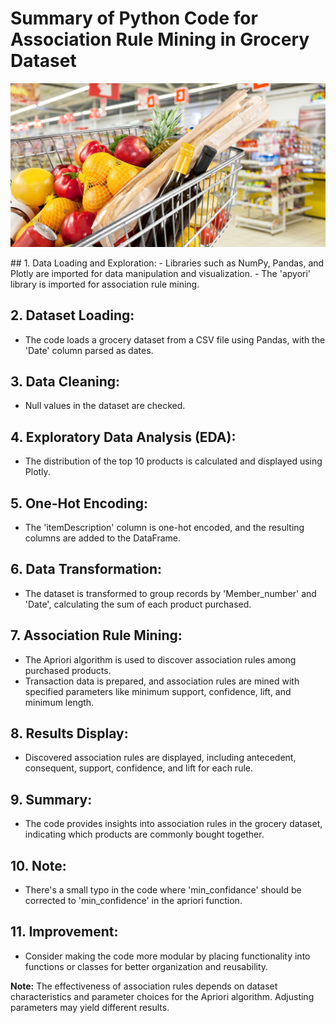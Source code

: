 # Summary of Python Code for Association Rule Mining in Grocery Dataset
<p align=center>
<img src="https://github.com/Demon-2-Angel/Association-Rule-Mining-on-Groceries-Bought/blob/main/shopping_cart_banner.jpg">
</p>
## 1. Data Loading and Exploration:
- Libraries such as NumPy, Pandas, and Plotly are imported for data manipulation and visualization.
- The 'apyori' library is imported for association rule mining.

## 2. Dataset Loading:
- The code loads a grocery dataset from a CSV file using Pandas, with the 'Date' column parsed as dates.

## 3. Data Cleaning:
- Null values in the dataset are checked.

## 4. Exploratory Data Analysis (EDA):
- The distribution of the top 10 products is calculated and displayed using Plotly.

## 5. One-Hot Encoding:
- The 'itemDescription' column is one-hot encoded, and the resulting columns are added to the DataFrame.

## 6. Data Transformation:
- The dataset is transformed to group records by 'Member_number' and 'Date', calculating the sum of each product purchased.

## 7. Association Rule Mining:
- The Apriori algorithm is used to discover association rules among purchased products.
- Transaction data is prepared, and association rules are mined with specified parameters like minimum support, confidence, lift, and minimum length.

## 8. Results Display:
- Discovered association rules are displayed, including antecedent, consequent, support, confidence, and lift for each rule.

## 9. Summary:
- The code provides insights into association rules in the grocery dataset, indicating which products are commonly bought together.

## 10. Note:
- There's a small typo in the code where 'min_confidance' should be corrected to 'min_confidence' in the apriori function.

## 11. Improvement:
- Consider making the code more modular by placing functionality into functions or classes for better organization and reusability.

**Note:** The effectiveness of association rules depends on dataset characteristics and parameter choices for the Apriori algorithm. Adjusting parameters may yield different results.
